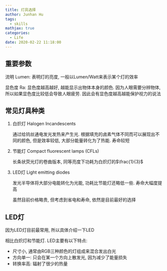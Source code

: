 ```yaml
---
title: 灯具选择
author: Junhan Hu
tags:
  - skills
mathjax: true
categories:
  - Life
date: 2020-02-22 11:18:00
---
```


## 重要参数

流明 Lumen: 表明灯的亮度, 一般以Lumen/Watt来表示某个灯的效率

显色度 Ra: 显色度越高越好, 越能显示出物体本身的颜色. 因为人眼需要分辨物体, 所以如果显色度比较低会导致人眼疲劳. 因此会有显色度越高越能保护视力的说法

## 常见灯具种类

1. 白炽灯 Halogen Incandescents

   通过给钨丝通电发光发热来产生光. 根据填充的卤素气体不同而可以展现出不同的颜色, 但是效率较低, 大部分能量转化为了热能. 寿命较短

2. 节能灯 Compact fluorescent lamps (CFLs) 

   长条状荧光灯的卷曲版本, 同等亮度下功耗为白炽灯的$\frac{1}{3}$

3. LED灯  Light emitting diodes

   发光半导体将大部分电能转化为光能, 功耗比节能灯还略低一些. 寿命大幅度提高

   虽然目前价格略贵, 但考虑到省电和寿命, 依然是目前最好的选择

## LED灯

因为LED灯目前最常用, 所以具体介绍一下LED

相比白炽灯和节能灯. LED主要有以下特点:

* 尺寸小, 通常由RGB三种颜色的灯组成来混合发出白光
* 方向单一: 只会在某一个方向上散发光, 因为减少了能量损失
* 转换率高: 辐射了很少的热量

